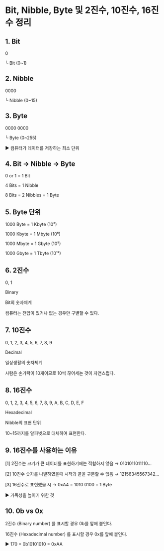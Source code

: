 # Bit, Nibble, Byte 및 2진수, 10진수, 16진수 정리

 

## 1. Bit

0

└ Bit (0~1)

 

## 2. Nibble

0000

└ Nibble (0~15)

 

## 3. Byte

0000 0000

└ Byte (0~255)

▶ 컴퓨터가 데이터를 저장하는 최소 단위

 

## 4. Bit → Nibble → Byte

0 or 1 = 1 Bit

4 Bits = 1 Nibble

8 Bits = 2 Nibbles = 1 Byte

 

## 5. Byte 단위

1000 Byte = 1 Kbyte (10³)

1000 Kbyte = 1 Mbyte (10⁶)

1000 Mbyte = 1 Gbyte (10⁹)

1000 Gbyte = 1 Tbyte (10¹²)

 

## 6. 2진수

0, 1

Binary

Bit의 숫자체계

컴퓨터는 전압이 있거나 없는 경우만 구별할 수 있다.

 

## 7. 10진수

0, 1, 2, 3, 4, 5, 6, 7, 8, 9

Decimal

일상생활의 숫자체계

사람은 손가락이 10개이므로 10씩 끊어세는 것이 자연스럽다.

 

## 8. 16진수

0, 1, 2, 3, 4, 5, 6, 7, 8, 9, A, B, C, D, E, F

Hexadecimal

Nibble의 표현 단위

10~15까지를 알파벳으로 대체하여 표현한다.

 

## 9. 16진수를 사용하는 이유

[1] 2진수는 크기가 큰 데이터를 표현하기에는 적합하지 않음 → 0101011011110...

[2] 10진수 숫자를 나열하였을때 시작과 끝을 구분할 수 없음 → 12156345567342...

[3] 16진수로 표현했을 시 → 0xA4 = 1010 0100 = 1 Byte

▶ 가독성을 높이기 위한 것

 

## 10. 0b vs 0x

2진수 (Binary number) 를 표시할 경우 0b를 앞에 붙인다.

16진수 (Hexadecimal number) 를 표시할 경우 0x를 앞에 붙인다.

▶ 170 = 0b10101010 = 0xAA
